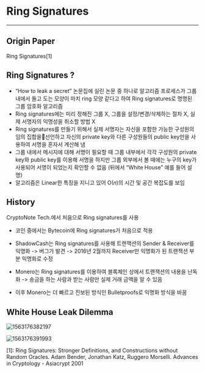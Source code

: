 # Ring Signatures

---

## Origin Paper

Ring Signatures[1]

## Ring Signatures ?

* “How to leak a secret” 논문집에 실린 논문 중 하나로 알고리즘 프로세스가 그룹 내에서 돌고 도는 모양이 마치 ring 모양 같다고 하여 Ring signatures로 명명된 그룹 암호화 알고리즘
* Ring signatures에는 미리 정해진 그룹 X, 그룹을 설정/변경/삭제하는 절차 X, 실제 서명자의 익명성을 취소할 방법 X
* Ring signatures를 만들기 위해서 실제 서명자는 자신을 포함한 가능한 구성원의 임의 집합을선언하고 자신의 private key와 다른 구성원들의 public key만을 사용하여 서명을 혼자서 계산해 냄
* 그룹 내에서 메시지에 대해 서명이 필요할 때 그룹 내부에서 각각 구성원의 private key와 public key를 이용해 서명을 하지만 그룹 외부에서 볼 때에는 누구의 key가 사용되어 서명이 되었는지 확인할 수 없음 (뒤에서 “White House” 예를 들어 설명)
* 알고리즘은 Linear한 특징을 지니고 있어 Ο(𝑛)의 시간 및 공간 복잡도를 보임

## History

CryptoNote Tech.에서 처음으로 Ring signatures를 사용

- 코인 중에서는 Bytecoin에 Ring signatures가 처음으로 적용

- ShadowCash는 Ring signatures를 사용해 트랜잭션의 Sender & Receiver를 익명화 -> 버그가 발견 -> 2016년 2월까지 Receiver만 익명화가 된 트랜잭션 부분 익명화로 수정

- Monero는 Ring signatures를 이용하여 블록체인 상에서 트랜잭션의 내용을 난독화 -> 송금을 하는 사람과 받는 사람만 실제 거래 금액을 알 수 있음

- 이후 Monero는 더 빠르고 진보된 방식인 Bulletproofs로 익명화 방식을 바꿈

## White House Leak Dilemma

![1563176382197](C:\Users\Ing\AppData\Roaming\Typora\typora-user-images\1563176382197.png)

![1563176391993](C:\Users\Ing\AppData\Roaming\Typora\typora-user-images\1563176391993.png)

[1]: Ring Signatures: Stronger Definitions, and Constructions without Random Oracles. Adam Bender, Jonathan Katz, Ruggero Morselli. Advances in Cryptology - Asiacrypt 2001

